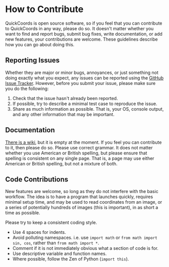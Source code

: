 How to Contribute
=================

QuickCoords is open source software, so if you feel that you can contribute to QuickCoords in any way, please do so. It doesn't matter whether you want to find and report bugs, submit bug fixes, write documentation, or add new features, your contributions are welcome. These guidelines describe how you can go about doing this.

Reporting Issues
----------------

Whether they are major or minor bugs, annoyances, or just something not doing exactly what you expect, any issues can be reported using the [GitHub Issue Tracker](https://github.com/Sylvermyst-Technologies/QuickCoords/issues). However, before you submit your issue, please make sure you do the following:

 1. Check that the issue hasn't already been reported.
 2. If possible, try to describe a minimal test case to reproduce the issue.
 3. Share as much information as possible. That is, your OS, console output, and any other information that may be important.
 
Documentation
-------------

[There is a wiki](https://github.com/Sylvermyst-Technologies/QuickCoords/wiki), but it is empty at the moment. If you feel you can contribute to it, then please do so. Please use correct grammar. It does not matter whether you use American or British spelling, but please ensure that spelling is consistent on any single page. That is, a page may use either American or British spelling, but not a mixture of both.

Code Contributions
------------------

New features are welcome, so long as they do not interfere with the basic workflow. The idea is to have a program that launches quickly, requires minimal setup time, and may be used to read coordinates from an image, or a series of potentially hundreds of images (this is important), in as short a time as possible.

Please try to keep a consistent coding style.
 * Use 4 spaces for indents.
 * Avoid polluting namespaces. i.e. use ```import math``` or ```from math import sin, cos```, rather than ```from math import *```.
 * Comment if it is not immediately obvious what a section of code is for.
 * Use descriptive variable and function names.
 * Where possible, follow the Zen of Python (```import this```).